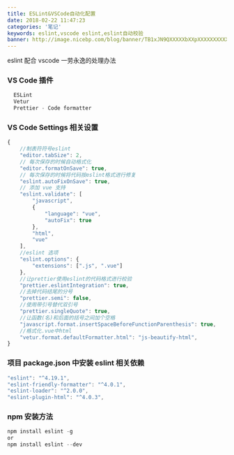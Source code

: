 ```yaml
---
title: ESLint&VSCode自动化配置
date: 2018-02-22 11:47:23
categories: '笔记'
keywords: eslint,vscode eslint,eslint自动校验
banner: http://image.nicebp.com/blog/banner/TB1xJN9QXXXXXbXXpXXXXXXXXXX-900-500.jpg?imageView2/1/w/690/h/295/q/75
---
```


eslint 配合 vscode 一劳永逸的处理办法

<!-- more -->

### VS Code 插件

```js
  ESLint
  Vetur
  Prettier - Code formatter
```

### VS Code Settings 相关设置

```js
{
    //制表符符号eslint
    "editor.tabSize": 2,
    // 每次保存的时候自动格式化
    "editor.formatOnSave": true,
    // 每次保存的时候将代码按eslint格式进行修复
    "eslint.autoFixOnSave": true,
    // 添加 vue 支持
    "eslint.validate": [
        "javascript",
        {
            "language": "vue",
            "autoFix": true
        },
        "html",
        "vue"
    ],
    //eslint 选项
    "eslint.options": {
        "extensions": [".js", ".vue"]
    },
    //让prettier使用eslint的代码格式进行校验
    "prettier.eslintIntegration": true,
    //去掉代码结尾的分号
    "prettier.semi": false,
    //使用带引号替代双引号
    "prettier.singleQuote": true,
    //让函数(名)和后面的括号之间加个空格
    "javascript.format.insertSpaceBeforeFunctionParenthesis": true,
    //格式化.vue中html
    "vetur.format.defaultFormatter.html": "js-beautify-html",
}
```

### 项目 package.json 中安装 eslint 相关依赖

```js
"eslint": "^4.19.1",
"eslint-friendly-formatter": "^4.0.1",
"eslint-loader": "^2.0.0",
"eslint-plugin-html": "^4.0.3",
```

### npm 安装方法

```js
npm install eslint -g
or
npm install eslint --dev
```
